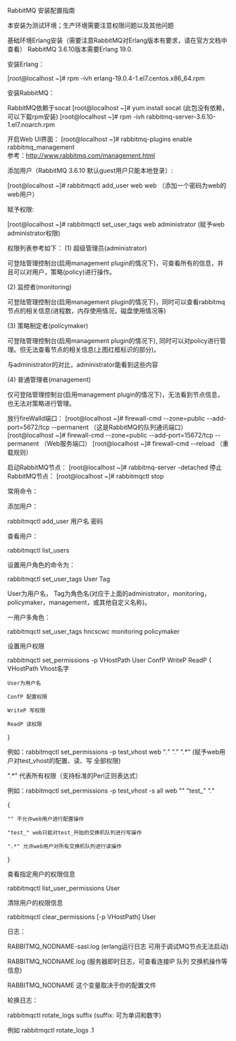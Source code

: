 RabbitMQ 安装配置指南

本安装为测试环境；生产环境需要注意权限问题以及其他问题


基础环境Erlang安装（需要注意RabbitMQ对Erlang版本有要求，请在官方文档中查看）
RabbitMQ 3.6.10版本需要Erlang 19.0.

安装Erlang：

[root@localhost ~]# rpm -ivh erlang-19.0.4-1.el7.centos.x86_64.rpm

安装RabbitMQ：

RabbitMQ依赖于socat
[root@localhost ~]# yum install socat (此包没有依赖，可以下载rpm安装)
[root@localhost ~]# rpm -ivh rabbitmq-server-3.6.10-1.el7.noarch.rpm


开启Web UI界面：
[root@localhost ~]# rabbitmq-plugins enable rabbitmq_management   
					 参考：http://www.rabbitmq.com/management.html


添加用户（RabbitMQ 3.6.10 默认guest用户只能本地登录）:

[root@localhost ~]# rabbitmqctl add_user web web     （添加一个密码为web的web用户）

赋予权限:

[root@localhost ~]# rabbitmqctl set_user_tags  web administrator    (赋予web  administrator权限)

权限列表参考如下：
(1) 超级管理员(administrator)

可登陆管理控制台(启用management plugin的情况下)，可查看所有的信息，并且可以对用户，策略(policy)进行操作。

(2) 监控者(monitoring)

可登陆管理控制台(启用management plugin的情况下)，同时可以查看rabbitmq节点的相关信息(进程数，内存使用情况，磁盘使用情况等)

(3) 策略制定者(policymaker)

可登陆管理控制台(启用management plugin的情况下), 同时可以对policy进行管理。但无法查看节点的相关信息(上图红框标识的部分)。

与administrator的对比，administrator能看到这些内容

(4) 普通管理者(management)

仅可登陆管理控制台(启用management plugin的情况下)，无法看到节点信息，也无法对策略进行管理。


放行fireWalld端口：
[root@localhost ~]# firewall-cmd --zone=public --add-port=5672/tcp --permanent （这是RabbitMQ的队列通讯端口）
[root@localhost ~]# firewall-cmd --zone=public --add-port=15672/tcp --permanent （Web服务端口）
[root@localhost ~]# firewall-cmd --reload （重载规则）

启动RabbitMQ节点：
[root@localhost ~]# rabbitmq-server -detached
停止RabbitMQ节点：
[root@localhost ~]# rabbitmqctl stop


常用命令：

添加用户：

rabbitmqctl add_user 用户名 密码

查看用户：

rabbitmqctl list_users

设置用户角色的命令为：

rabbitmqctl  set_user_tags  User  Tag

User为用户名， Tag为角色名(对应于上面的administrator，monitoring，policymaker，management，或其他自定义名称)。

一用户多角色：

rabbitmqctl  set_user_tags  hncscwc  monitoring  policymaker

设置用户权限

rabbitmqctl  set_permissions  -p  VHostPath  User  ConfP  WriteP  ReadP
{
	VHostPath  Vhost名字

	User为用户名

	ConfP 配置权限

	WriteP 写权限

	ReadP 读权限
}

例如：rabbitmqctl  set_permissions  -p  test_vhost  web  ".*"  ".*"  ".*" (赋予web用户对test_vhost的配置、读、写 全部权限)

".*" 代表所有权限（支持标准的Perl正则表达式）

例如：rabbitmqctl  set_permissions  -p  test_vhost -s all  web  ""  "test_*"  ".*"  

{

	"" 不允许web用户进行配置操作

	"test_" web只能对test_开始的交换机队列进行写操作

	".*" 允许web用户对所有交换机队列进行读操作
}

查看指定用户的权限信息

rabbitmqctl  list_user_permissions  User

清除用户的权限信息

rabbitmqctl  clear_permissions  [-p VHostPath]  User


日志：

RABBITMQ_NODNAME-sasl.log (erlang运行日志 可用于调试MQ节点无法启动)

RABBITMQ_NODNAME.log (服务器即时日志，可查看连接IP  队列 交换机操作等信息)

RABBITMQ_NODNAME 这个变量取决于你的配置文件

轮换日志：

rabbitmqctl rotate_logs suffix (suffix: 可为单词和数字)

例如 rabbitmqctl rotate_logs .1

